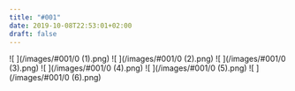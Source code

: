 ```yaml
---
title: "#001"
date: 2019-10-08T22:53:01+02:00
draft: false
---
```


![ ](/images/#001/0 (1).png)
![ ](/images/#001/0 (2).png)
![ ](/images/#001/0 (3).png)
![ ](/images/#001/0 (4).png)
![ ](/images/#001/0 (5).png)
![ ](/images/#001/0 (6).png)